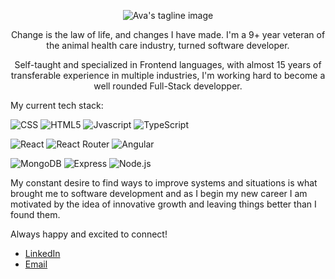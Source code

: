 <p align="center">
  <img src="https://user-images.githubusercontent.com/91709114/218597488-2cc50b0f-886f-4f81-8d63-daf6a04b8884.png" alt="Ava's tagline image"/>
</p>



<p align="center">
Change is the law of life, and changes I have made. I'm a 9+ year veteran of the animal health care industry, turned software developer. 
</p>

<p align="center">
Self-taught and specialized in Frontend languages, with almost 15 years of transferable experience in multiple industries, I'm working hard to become a well rounded Full-Stack developper. 
</p>


My current tech stack:


![CSS](https://img.shields.io/badge/CSS3-1572B6.svg?style=for-the-badge&logo=CSS3&logoColor=white)
![HTML5](https://img.shields.io/badge/HTML5-E34F26.svg?style=for-the-badge&logo=HTML5&logoColor=white)
![Jvascript](https://img.shields.io/badge/JavaScript-F7DF1E.svg?style=for-the-badge&logo=JavaScript&logoColor=black)
![TypeScript](https://img.shields.io/badge/TypeScript-3178C6.svg?style=for-the-badge&logo=TypeScript&logoColor=white)


![React](https://img.shields.io/badge/React-61DAFB.svg?style=for-the-badge&logo=React&logoColor=black)
![React Router](https://img.shields.io/badge/React%20Router-CA4245.svg?style=for-the-badge&logo=React-Router&logoColor=white)
![Angular](https://img.shields.io/badge/Angular-FF0E0E.svg?style=for-the-badge&logo=Angular&logoColor=white)



![MongoDB](https://img.shields.io/badge/MongoDB-47A248.svg?style=for-the-badge&logo=MongoDB&logoColor=white)
![Express](https://img.shields.io/badge/Express-000000.svg?style=for-the-badge&logo=Express&logoColor=white)
![Node.js](https://img.shields.io/badge/Node.js-339933.svg?style=for-the-badge&logo=nodedotjs&logoColor=white)
<!-- ![PostgreSQL](https://img.shields.io/badge/PostgreSQL-4169E1.svg?style=for-the-badge&logo=PostgreSQL&logoColor=white) -->


My constant desire to find ways to improve systems and situations is what brought me to software development and as I begin my new career I am motivated by the idea of innovative growth and leaving things better than I found them.

Always happy and excited to connect! 
- [LinkedIn](https://www.linkedin.com/in/avatorre/)
- [Email](mailto:ellemocambo@gmail.com)


<!--
- 🔭 I’m currently working on ...
     A bunch of things!
- 🌱 I’m currently learning ...
     Angular, Electron, Python and Spanish. Yes, all at once.
- 👯 I’m looking to collaborate on ...
     Anything!
- 🤔 I’m looking for help with ...
     How to break into the industry.
- 💬 Ask me about ...
     Roller Derby
- 😄 Pronouns: ...
     She/Her
- ⚡ Fun fact: ...
     Dog and cat nose pads are as unique as a human fingerprint, so no two noseprints are ever alike.
-->
